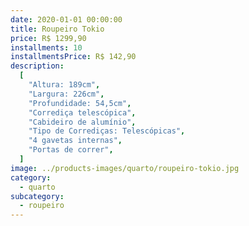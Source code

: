 ```yaml
---
date: 2020-01-01 00:00:00
title: Roupeiro Tokio
price: R$ 1299,90
installments: 10
installmentsPrice: R$ 142,90
description:
  [
    "Altura: 189cm",
    "Largura: 226cm",
    "Profundidade: 54,5cm",
    "Corrediça telescópica",
    "Cabideiro de alumínio",
    "Tipo de Corrediças: Telescópicas",
    "4 gavetas internas",
    "Portas de correr",
  ]
image: ../products-images/quarto/roupeiro-tokio.jpg
category:
  - quarto
subcategory:
  - roupeiro
---
```


